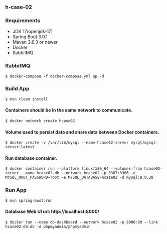 ### h-case-02

### Requirements

* JDK 17(openjdk-17)
* Spring Boot 3.0.1
* Maven 3.6.3 or newer
* Docker
* RabbitMQ

### RabbitMQ
    $ docker-compose -f docker-compose.yml up -d

### Build App
    $ mvn clean install

#### Containers should be in the same network to communicate.


    $ docker network create hcase02

#### Volume used to persist data and share data between Docker containers.


    $ docker create -v /var/lib/mysql --name hcase02-server mysql/mysql-server:latest

####  Run database container.


    $ docker container run --platform linux/x86_64 --volumes-from hcase02-server --name hcase02-db --network hcase02 -p 3307:3306 -e MYSQL_ROOT_PASSWORD=root -e MYSQL_DATABASE=hcase02 -d mysql:8.0.28

### Run App

    $ mvn spring-boot:run

#### Database Web UI url: http://localhost:8000/


    $ docker run --name db-dashboard --network hcase02 -p 8000:80 --link hcase02-db:db -d phpmyadmin/phpmyadmin